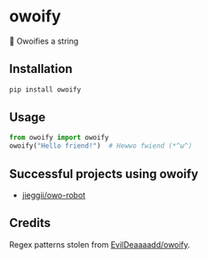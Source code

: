 # owoify
🥺 Owoifies a string

## Installation
```sh
pip install owoify
```

## Usage
```python
from owoify import owoify
owoify("Hello friend!")  # Hewwo fwiend (*^ω^)
```

## Successful projects using owoify
- [jieggii/owo-robot](https://github.com/jieggii/owo-robot)

## Credits
Regex patterns stolen from [EvilDeaaaadd/owoify](https://github.com/EvilDeaaaadd/owoify).
